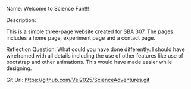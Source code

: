 Name: Welcome to Science Fun!!!

Description:

This is a simple three-page website created for SBA 307. The pages includes a home page, experiment page and a contact page.

Reflection Question:
What could you have done differently:
I should have wireframed with all details including the use of other features like use of bootstrap and other animations. This would have made easier while designing.

Git Url: https://github.com/Vel2025/ScienceAdventures.git
